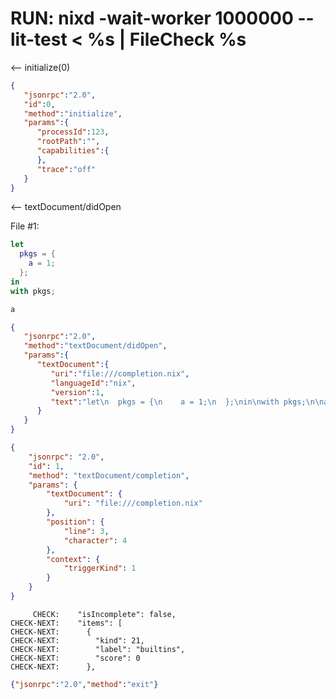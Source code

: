 # RUN: nixd -wait-worker 1000000 --lit-test < %s | FileCheck %s

<-- initialize(0)

```json
{
   "jsonrpc":"2.0",
   "id":0,
   "method":"initialize",
   "params":{
      "processId":123,
      "rootPath":"",
      "capabilities":{
      },
      "trace":"off"
   }
}
```


<-- textDocument/didOpen

File #1:

```nix
let
  pkgs = {
    a = 1;
  };
in
with pkgs;

a
```

```json
{
   "jsonrpc":"2.0",
   "method":"textDocument/didOpen",
   "params":{
      "textDocument":{
         "uri":"file:///completion.nix",
         "languageId":"nix",
         "version":1,
         "text":"let\n  pkgs = {\n    a = 1;\n  };\nin\nwith pkgs;\n\na\n\n"
      }
   }
}
```

```json
{
    "jsonrpc": "2.0",
    "id": 1,
    "method": "textDocument/completion",
    "params": {
        "textDocument": {
            "uri": "file:///completion.nix"
        },
        "position": {
            "line": 3,
            "character": 4
        },
        "context": {
            "triggerKind": 1
        }
    }
}
```

```
     CHECK:    "isIncomplete": false,
CHECK-NEXT:    "items": [
CHECK-NEXT:      {
CHECK-NEXT:        "kind": 21,
CHECK-NEXT:        "label": "builtins",
CHECK-NEXT:        "score": 0
CHECK-NEXT:      },
```


```json
{"jsonrpc":"2.0","method":"exit"}
```
